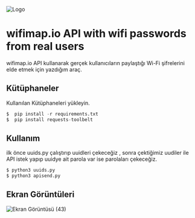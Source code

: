 
![Logo](https://www.wifimap.io/_next/image?url=https%3A%2F%2Fblog.wifimap.io%2Fwp-content%2Fuploads%2F2019%2F06%2Fwfm.png&w=1920&q=75)

    
# wifimap.io API with wifi passwords from real users

wifimap.io API kullanarak gerçek kullanıcıların paylaştığı Wi-Fi şifrelerini elde etmek için yazdığım araç.



## Kütüphaneler 

Kullanılan Kütüphaneleri yükleyin.


```python 
$  pip install -r requirements.txt
$  pip install requests-toolbelt

```
    
## Kullanım
ilk önce uuids.py çalıştırıp uuidleri çekeceğiz , sonra çektiğimiz uudiler ile API istek yapıp uuidye ait parola var ise parolaları çekeceğiz.

```python
$ python3 uuids.py
$ python3 apisend.py

```

  
## Ekran Görüntüleri

![Ekran Görüntüsü (43)](https://github.com/py-pow/wifi-passwords-from-real-users/assets/120333416/fd444654-60f5-4e7e-9591-d1aaf857c5b7)


